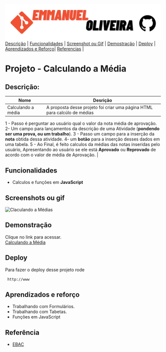 ![banner-github](https://github.com/emmanuelmarcosdeoliveira/media-query/blob/main/imagens/manu-github.png)
[Descrição](#descrição) |
[Funcionalidades](#funcionalidades) |
[Screenshot ou Gif](#screenshots-ou-gif) |
[Demostração](#demonstração) |
[Deploy](#deploy) |
[Aprendizados e Reforço](#aprendizados)|
[Referencias](#referência) |

# Projeto - Calculando a Média

## Descrição:

| Nome            |  Desrição|
| --------------- | -------- |
|Calculando a média | A proposta desse projeto foi criar uma página HTML para calcúlo de médias |  
1 -  Passo é perguntar ao usuário qual o valor da nota média de aprovação. 
2-   Um campo para lançamentos da descrição de uma Atividade (**pondendo ser uma prova, ou um trabalho**).
3 -  Passo um campo para a inserção da **nota** obtida dessa atividade.
4-   um **botão** para a inserção desses dados em uma tabela.
5 - Ao Final, é feito calculos da médias das notas inseridas pelo usuário, Apresentando ao usuário se ele está **Aprovado** ou **Reprovado** de acordo com o valor de média de Aprovação.     |

## Funcionalidades

- Calculos e funções em **JavaScript**

## Screenshots ou gif

![Claculando a Médias](https://github.com/emmanuelmarcosdeoliveira/calculadora-de-medias/blob/feature/readme/images/preview.jpg)

## Demonstração

Clique no link para acessar. <br>
[Calculando a Média ](http://www)

## Deploy

Para fazer o deploy desse projeto rode

```bash
 http://www
```

## Aprendizados e reforço

- Trabalhando com Formulários.
- Trabalhando com Tabetas.
- Funções em JavaScript

## Referência
 - [EBAC](https://ebaconline.com.br/)